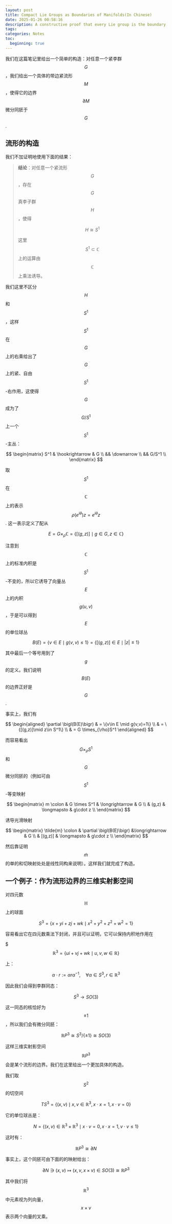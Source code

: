 ```yaml
---
layout: post
title: Compact Lie Groups as Boundaries of Manifolds(In Chinese)
date: 2025-01-26 00:58:16
description: A constructive proof that every Lie group is the boundary of certain smooth manifold.
tags:
categories: Notes
toc:
  beginning: true
---
```

我们在这篇笔记里给出一个简单的构造：对任意一个紧李群$$G$$，我们给出一个具体的带边紧流形$$M$$，使得它的边界$$\partial M$$微分同胚于$$G$$.

## 流形的构造

我们不加证明地使用下面的结果：
> **结论**：对任意一个紧流形$$G$$，存在$$G$$真李子群$$H$$，使得
>
> $$ H \cong S^1 $$
>
> 这里$$S^1\subset \mathbb{C}$$上的运算由$$\mathbb{C}$$上乘法诱导。

我们这里不区分$$H$$和$$S^1$$，这样$$S^1$$在$$G$$上的右乘给出了$$G$$上的紧、自由$$S^1$$-右作用，这使得$$G$$成为了$$G/S^1$$上一个$$S^1$$-主丛：

$$
\begin{matrix}
    S^1 & \hookrightarrow & G \\
    && \downarrow \\
    && G/S^1 \\
\end{matrix}
$$

取$$S^1$$在$$\mathbb{C}$$上的表示$$\rho(e^{i\theta})z = e^{i\theta}z$$. 这一表示定义了配从

$$
E = G\times_{\rho} \mathbb{C} = \{[(g, z)]\mid g\in G, z\in \mathbb{C}\}
$$

注意到$$\mathbb{C}$$上的标准内积是$$S^1$$-不变的，所以它诱导了向量丛$$E$$上的内积$$g(u,v)$$，于是可以得到$$E$$的单位球丛

$$
B(E)= \{v\in E \mid g(v,v)\leqslant 1\} =\{[(g,z)]\in E \mid |z| \leqslant 1\}
$$

其中最后一个等号用到了$$g$$的定义。我们说明$$B(E)$$的边界正好是$$G$$.

事实上，我们有

$$
\begin{aligned}
    \partial \bigl(B(E)\bigr) & = \{v\in E \mid g(v,v)=1\} \\
    & = \{[(g,z)]\mid z\in S^1\} \\
    & = G \times_{\rho}S^1
\end{aligned}
$$

而容易看出$$G \times_{\rho} S^1$$和$$G$$微分同胚的（例如可由$$S^1$$-等变映射

$$
\begin{matrix}
m \colon & G \times S^1 & \longrightarrow & G \\
& (g,z) & \longmapsto & g\cdot z \\
\end{matrix}
$$

诱导光滑映射

$$
\begin{matrix}
\tilde{m} \colon &  \partial \bigl(B(E)\bigr) &\longrightarrow & G \\
& [(g,z)] & \longmapsto & g\cdot z \\
\end{matrix}
$$

然后靠证明$$\tilde{m}$$的单的和切映射处处是线性同构来说明）。这样我们就完成了构造。

## 一个例子：作为流形边界的三维实射影空间

对四元数$$\mathbb{H}$$上的球面

$$
S^3 = \{x + yi+zj+wk \mid x^2+y^2+z^2+w^2=1\}
$$

容易看出它在四元数乘法下封闭，并且可以证明，它可以保持内积地作用在

$$$\mathbb{R}^3=\{ui+vj+wk\mid u,v,w\in\mathbb{R}\}$$

上：

$$
\alpha \cdot r := \alpha r \alpha^{-1},\quad \forall \alpha \in S^3, r\in \mathbb{R}^3
$$

因此我们会得到李群同态：

$$
S^3 \longrightarrow SO(3)
$$

这一同态的核恰好为$$\pm 1$$，所以我们会有微分同胚：

$$
\mathbb{R}P^3 \cong S^3/\{\pm 1\} \cong SO(3)
$$

这样三维实射影空间$$\mathbb{R}P^3$$会是某个流形的边界。我们在这里给出一个更加具体的构造。

我们取$$S^2$$的切空间

$$
TS^3 = \{(x,v)\mid x,v\in\mathbb{R}^3, x\cdot x = 1, x\cdot v = 0\}
$$

它的单位球丛是：

$$
N = \{(x,v) \in \mathbb{R}^3\times \mathbb{R}^3 \mid x\cdot v = 0, x\cdot x = 1, v\cdot v \leqslant 1\}
$$

这时有：

$$
\mathbb{R}P^3 \cong \partial N
$$

事实上，这个同胚可由下面的的映射给出：

$$
\partial N \ni (x,v) \longmapsto (x,v,x\times v) \in SO(3) \cong \mathbb{R}P^3
$$

其中我们将$$\mathbb{R}^3$$中元素视为列向量，$$x\times v$$表示两个向量的叉乘。